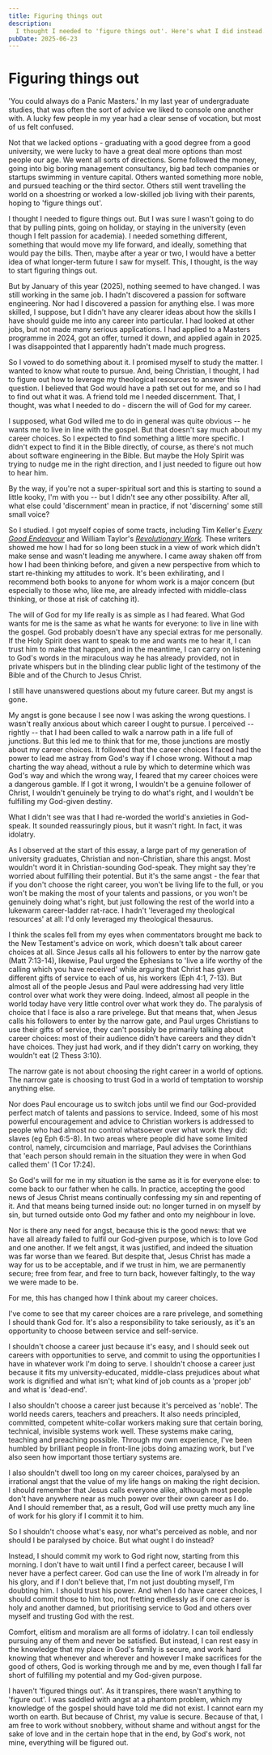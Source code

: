 ```yaml
---
title: Figuring things out
description:
  I thought I needed to 'figure things out'. Here's what I did instead.
pubDate: 2025-06-23
---
```


# Figuring things out

'You could always do a Panic Masters.' In my last year of undergraduate studies,
that was often the sort of advice we liked to console one another with. A lucky
few people in my year had a clear sense of vocation, but most of us felt
confused.

Not that we lacked options - graduating with a good degree from a good
university, we were lucky to have a great deal more options than most people our
age. We went all sorts of directions. Some followed the money, going into big
boring management consultancy, big bad tech companies or startups swimming in
venture capital. Others wanted something more noble, and pursued teaching or the
third sector. Others still went travelling the world on a shoestring or worked a
low-skilled job living with their parents, hoping to 'figure things out'.

I thought I needed to figure things out. But I was sure I wasn't going to do
that by pulling pints, going on holiday, or staying in the university (even
though I felt passion for academia). I needed something different, something
that would move my life forward, and ideally, something that would pay the
bills. Then, maybe after a year or two, I would have a better idea of what
longer-term future I saw for myself. This, I thought, is the way to start
figuring things out.

But by January of this year (2025), nothing seemed to have changed. I was still
working in the same job. I hadn't discovered a passion for software engineering.
Nor had I discovered a passion for anything else. I was more skilled, I suppose,
but I didn't have any clearer ideas about how the skills I have should guide me
into any career into particular. I had looked at other jobs, but not made many
serious applications. I had applied to a Masters programme in 2024, got an
offer, turned it down, and applied again in 2025. I was disappointed that I
apparently hadn't made much progress.

So I vowed to do something about it. I promised myself to study the matter. I
wanted to know what route to pursue. And, being Christian, I thought, I had to
figure out how to leverage my theological resources to answer this question. I
believed that God would have a path set out for me, and so I had to find out
what it was. A friend told me I needed discernment. That, I thought, was what I
needed to do - discern the will of God for my career.

I supposed, what God willed me to do in general was quite obvious -- he wants me
to live in line with the gospel. But that doesn't say much about my career
choices. So I expected to find something a little more specific. I didn't expect
to find it in the Bible directly, of course, as there's not much about software
engineering in the Bible. But maybe the Holy Spirit was trying to nudge me in
the right direction, and I just needed to figure out how to hear him.

By the way, if you're not a super-spiritual sort and this is starting to sound a
little kooky, I'm with you -- but I didn't see any other possibility. After all,
what else could 'discernment' mean in practice, if not 'discerning' some still
small voice?

So I studied. I got myself copies of some tracts, including Tim Keller's [_Every
Good Endeavour_][every-good-endeavour] and William Taylor's [_Revolutionary
Work_][revolutionary-work]. These writers showed me how I had for so long been
stuck in a view of work which didn't make sense and wasn't leading me anywhere.
I came away shaken off from how I had been thinking before, and given a new
perspective from which to start re-thinking my attitudes to work. It's been
exhilirating, and I recommend both books to anyone for whom work is a major
concern (but especially to those who, like me, are already infected with
middle-class thinking, or those at risk of catching it).

The will of God for my life really is as simple as I had feared. What God wants
for me is the same as what he wants for everyone: to live in line with the
gospel. God probably doesn't have any special extras for me personally. If the
Holy Spirit does want to speak to me and wants me to hear it, I can trust him to
make that happen, and in the meantime, I can carry on listening to God's words
in the miraculous way he has already provided, not in private whispers but in
the blinding clear public light of the testimony of the Bible and of the Church
to Jesus Christ.

I still have unanswered questions about my future career. But my angst is gone.

My angst is gone because I see now I was asking the wrong questions. I wasn't
really anxious about which career I ought to pursue. I perceived -- rightly --
that I had been called to walk a narrow path in a life full of junctions. But
this led me to think that for me, those junctions are mostly about my career
choices. It followed that the career choices I faced had the power to lead me
astray from God's way if I chose wrong. Without a map charting the way ahead,
without a rule by which to determine which was God's way and which the wrong
way, I feared that my career choices were a dangerous gamble. If I got it wrong,
I wouldn't be a genuine follower of Christ, I wouldn't genuinely be trying to do
what's right, and I wouldn't be fulfilling my God-given destiny.

What I didn't see was that I had re-worded the world's anxieties in God-speak.
It sounded reassuringly pious, but it wasn't right. In fact, it was idolatry.

As I observed at the start of this essay, a large part of my generation of
university graduates, Christian and non-Christian, share this angst. Most
wouldn't word it in Christian-sounding God-speak. They might say they're worried
about fulfilling their potential. But it's the same angst - the fear that if you
don't choose the right career, you won't be living life to the full, or you
won't be making the most of your talents and passions, or you won't be genuinely
doing what's right, but just following the rest of the world into a lukewarm
career-ladder rat-race. I hadn't 'leveraged my theological resources' at all:
I'd only leveraged my theological thesaurus.

I think the scales fell from my eyes when commentators brought me back to the
New Testament's advice on work, which doesn't talk about career choices at all.
Since Jesus calls all his followers to enter by the narrow gate (Matt 7:13-14),
likewise, Paul urged the Ephesians to 'live a life worthy of the calling which
you have received' while arguing that Christ has given different gifts of
service to each of us, his workers (Eph 4:1, 7-13). But almost all of the people
Jesus and Paul were addressing had very little control over what work they were
doing. Indeed, almost all people in the world today have very little control
over what work they do. The paralysis of choice that I face is also a rare
privelege. But that means that, when Jesus calls his followers to enter by the
narrow gate, and Paul urges Christians to use their gifts of service, they can't
possibly be primarily talking about career choices: most of their audience
didn't have careers and they didn't have choices. They just had work, and if
they didn't carry on working, they wouldn't eat (2 Thess 3:10).

The narrow gate is not about choosing the right career in a world of options.
The narrow gate is choosing to trust God in a world of temptation to worship
anything else.

Nor does Paul encourage us to switch jobs until we find our God-provided perfect
match of talents and passions to service. Indeed, some of his most powerful
encouragement and advice to Christian workers is addressed to people who had
almost no control whatsoever over what work they did: slaves (eg Eph 6:5-8). In
two areas where people did have some limited control, namely, circumcision and
marriage, Paul advises the Corinthians that 'each person should remain in the
situation they were in when God called them' (1 Cor 17:24).

So God's will for me in my situation is the same as it is for everyone else: to
come back to our father when he calls. In practice, accepting the good news of
Jesus Christ means continually confessing my sin and repenting of it. And that
means being turned inside out: no longer turned in on myself by sin, but turned
outside onto God my father and onto my neighbour in love.

Nor is there any need for angst, because this is the good news: that we have all
already failed to fulfil our God-given purpose, which is to love God and one
another. If we felt angst, it was justified, and indeed the situation was far
worse than we feared. But despite that, Jesus Christ has made a way for us to be
acceptable, and if we trust in him, we are permanently secure; free from fear,
and free to turn back, however faltingly, to the way we were made to be.

For me, this has changed how I think about my career choices.

I've come to see that my career choices are a rare privelege, and something I
should thank God for. It's also a responsibility to take seriously, as it's an
opportunity to choose between service and self-service.

I shouldn't choose a career just because it's easy, and I should seek out
careers with opportunities to serve, and commit to using the opportunities I
have in whatever work I'm doing to serve. I shouldn't choose a career just
because it fits my university-educated, middle-class prejudices about what work
is dignified and what isn't; what kind of job counts as a 'proper job' and what
is 'dead-end'.

I also shouldn't choose a career just because it's perceived as 'noble'. The
world needs carers, teachers and preachers. It also needs principled, committed,
competent white-collar workers making sure that certain boring, technical,
invisible systems work well. These systems make caring, teaching and preaching
possible. Through my own experience, I've been humbled by brilliant people in
front-line jobs doing amazing work, but I've also seen how important those
tertiary systems are.

I also shouldn't dwell too long on my career choices, paralysed by an irrational
angst that the value of my life hangs on making the right decision. I should remember
that Jesus calls everyone alike, although most people don't have anywhere near as
much power over their own career as I do. And I should remember that, as a result, God
will use pretty much any line of work for his glory if I commit it to him.

So I shouldn't choose what's easy, nor what's perceived as noble, and nor should I be
paralysed by choice. But what ought I do instead?

Instead, I should commit my work to God right now, starting from this morning. I don't
have to wait until I find a perfect career, because I will never have a perfect career.
God can use the line of work I'm already in for his glory, and if I don't believe that,
I'm not just doubting myself, I'm doubting him. I should trust his power. And when I
do have career choices, I should commit those to him too, not fretting endlessly as if
one career is holy and another damned, but prioritising service to God and others over
myself and trusting God with the rest.

Comfort, elitism and moralism are all forms of idolatry. I can toil endlessly
pursuing any of them and never be satisfied. But instead, I can rest easy in the
knowledge that my place in God's family is secure, and work hard knowing that
whenever and wherever and however I make sacrifices for the good of others, God
is working through me and by me, even though I fall far short of fulfilling my
potential and my God-given purpose.

I haven't 'figured things out'. As it transpires, there wasn't anything to
'figure out'. I was saddled with angst at a phantom problem, which my knowledge
of the gospel should have told me did not exist. I cannot earn my worth on
earth. But because of Christ, my value is secure. Because of that, I am free to
work without snobbery, without shame and without angst for the sake of love and
in the certain hope that in the end, by God's work, not mine, everything will be
figured out.

[every-good-endeavour]:
  https://uk.10ofthose.com/product/9781444702606/every-good-endeavour-paperback
[revolutionary-work]:
  https://uk.10ofthose.com/product/9781910587997/revolutionary-work-paperback
